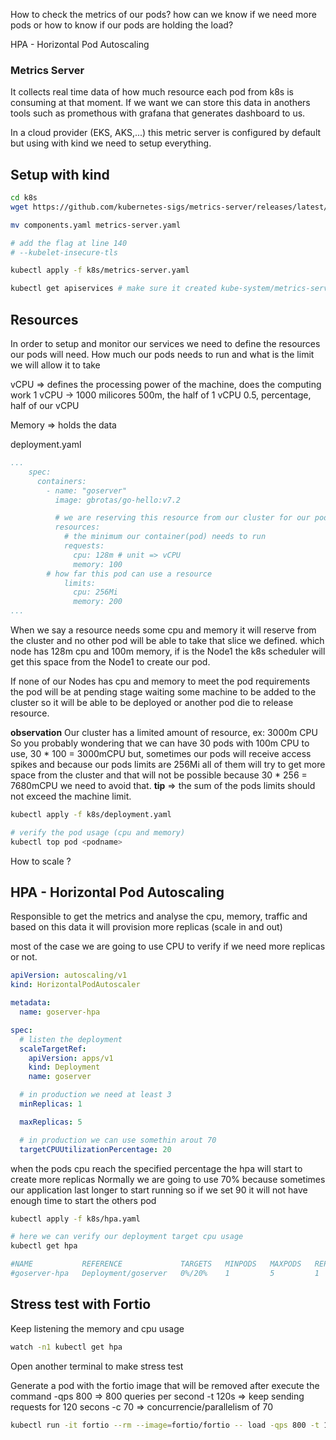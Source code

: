 How to check the metrics of our pods? how can we know if we need more pods or how to know if our pods are holding the load?

HPA - Horizontal Pod Autoscaling

### Metrics Server
It collects real time data of how much resource each pod from k8s is consuming at that moment.
If we want we can store this data in anothers tools such as promethous with grafana that generates dashboard to us.

In a cloud provider (EKS, AKS,...) this metric server is configured by default but using with kind we need to setup everything.

## Setup with kind
```bash
cd k8s
wget https://github.com/kubernetes-sigs/metrics-server/releases/latest/download/components.yaml

mv components.yaml metrics-server.yaml

# add the flag at line 140
# --kubelet-insecure-tls 

kubectl apply -f k8s/metrics-server.yaml

kubectl get apiservices # make sure it created kube-system/metrics-server
```

## Resources
In order to setup and monitor our services we need to define the resources our pods will need.
How much our pods needs to run and what is the limit we will allow it to take

vCPU => defines the processing power of the machine, does the computing work
    1 vCPU -> 1000 milicores
    500m, the half of 1 vCPU
    0.5, percentage, half of our vCPU

Memory => holds the data

deployment.yaml
```yaml
...
    spec:
      containers:
        - name: "goserver"
          image: gbrotas/go-hello:v7.2

          # we are reserving this resource from our cluster for our pod
          resources:
            # the minimum our container(pod) needs to run
            requests: 
              cpu: 128m # unit => vCPU
              memory: 100
        # how far this pod can use a resource
            limits: 
              cpu: 256Mi
              memory: 200
...
```

When we say a resource needs some cpu and memory it will reserve from the cluster and no other pod will be able to take that slice we defined.
which node has 128m cpu and 100m memory, if is the Node1 the k8s scheduler will get this space from the Node1 to create our pod.

If none of our Nodes has cpu and memory to meet the pod requirements the pod will be at pending stage waiting some machine to be added to the cluster so it will be able to be deployed or another pod die to release resource.

**observation**
Our cluster has a limited amount of resource, ex: 3000m CPU
So you probably wondering that we can have 30 pods with 100m CPU to use, 30 * 100 = 3000mCPU
but, sometimes our pods will receive access spikes and because our pods limits are 256Mi all of them will try to get more space from the cluster and that will not be possible because 30 * 256 = 7680mCPU
we need to avoid that.
**tip** => the sum of the pods limits should not exceed the machine limit.

```bash
kubectl apply -f k8s/deployment.yaml

# verify the pod usage (cpu and memory)
kubectl top pod <podname>  
```

How to scale ?

## HPA - Horizontal Pod Autoscaling
Responsible to get the metrics and analyse the cpu, memory, traffic and based on this data it will provision more replicas (scale in and out)

most of the case we are going to use CPU to verify if we need more replicas or not.

```yaml
apiVersion: autoscaling/v1
kind: HorizontalPodAutoscaler

metadata:
  name: goserver-hpa

spec:
  # listen the deployment
  scaleTargetRef:
    apiVersion: apps/v1
    kind: Deployment
    name: goserver

  # in production we need at least 3
  minReplicas: 1 

  maxReplicas: 5

  # in production we can use somethin arout 70
  targetCPUUtilizationPercentage: 20
```

when the pods cpu reach the specified percentage the hpa will start to create more replicas
Normally we are going to use 70% because sometimes our application last longer to start running so if we set 90 it will not have enough time to start the others pod

```bash
kubectl apply -f k8s/hpa.yaml

# here we can verify our deployment target cpu usage
kubectl get hpa

#NAME           REFERENCE             TARGETS   MINPODS   MAXPODS   REPLICAS   AGE
#goserver-hpa   Deployment/goserver   0%/20%    1         5         1          22s
```

## Stress test with Fortio
Keep listening the memory and cpu usage
```bash
watch -n1 kubectl get hpa
```

Open another terminal to make stress test

Generate a pod with the fortio image that will be removed after execute the command
-qps 800 => 800 queries per second
-t 120s  => keep sending requests for 120 secons
-c 70    => concurrencie/parallelism of 70

```bash
kubectl run -it fortio --rm --image=fortio/fortio -- load -qps 800 -t 180s -c 70 "http://goserver-service/healthz"
```

